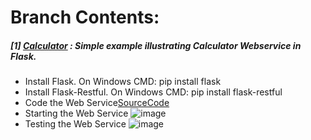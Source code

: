 # **Branch Contents:**
##### [1] [Calculator](https://github.com/rahulvaish/FlaskWebServices-Python/tree/Calculator) : Simple example illustrating Calculator Webservice in Flask.
- Install Flask. On Windows CMD: pip install flask
- Install Flask-Restful. On Windows CMD: pip install flask-restful
- Code the Web Service[SourceCode](https://github.com/rahulvaish/FlaskWebServices-Python/tree/Calculator)
- Starting the Web Service
![image](https://user-images.githubusercontent.com/689226/50071841-232ac200-01f9-11e9-839e-685eedb0b7a6.png)
- Testing the Web Service
![image](https://user-images.githubusercontent.com/689226/50072006-b95ee800-01f9-11e9-9396-4f6a67939ac6.png)
